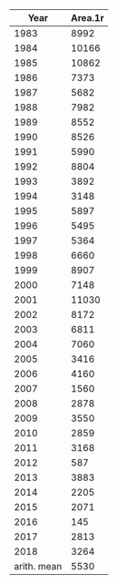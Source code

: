 |Year|Area.1r|
|---|---|
|1983|8992|
|1984|10166|
|1985|10862|
|1986|7373|
|1987|5682|
|1988|7982|
|1989|8552|
|1990|8526|
|1991|5990|
|1992|8804|
|1993|3892|
|1994|3148|
|1995|5897|
|1996|5495|
|1997|5364|
|1998|6660|
|1999|8907|
|2000|7148|
|2001|11030|
|2002|8172|
|2003|6811|
|2004|7060|
|2005|3416|
|2006|4160|
|2007|1560|
|2008|2878|
|2009|3550|
|2010|2859|
|2011|3168|
|2012|587|
|2013|3883|
|2014|2205|
|2015|2071|
|2016|145|
|2017|2813|
|2018|3264|
|arith. mean|5530|
